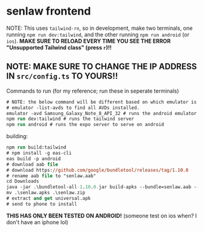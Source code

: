 # senlaw frontend

NOTE: This uses `tailwind-rn`, so in development, make two terminals, one running `npm run dev:tailwind`, and the other running `npm run android` (or `ios`). **MAKE SURE TO RELOAD EVERY TIME YOU SEE THE ERROR "Unsupported Tailwind class" (press `r`)!!**

## NOTE: MAKE SURE TO CHANGE THE IP ADDRESS IN `src/config.ts` TO YOURS!!

Commands to run (for my reference; run these in seperate terminals)

```ps
# NOTE: the below command will be different based on which emulator is installed. Run
# emulator -list-avds to find all AVDs installed.
emulator -avd Samsung_Galaxy_Note_8_API_32 # runs the android emulator
npm run dev:tailwind # runs the tailwind server
npm run android # runs the expo server to serve on android
```

building:

```ps
npm run build:tailwind
# npm install -g eas-cli
eas build -p android
# download aab file
# download https://github.com/google/bundletool/releases/tag/1.10.0
# rename aab file to "senlaw.aab"
cd Downloads
java -jar .\bundletool-all-1.10.0.jar build-apks --bundle=senlaw.aab --output=senlaw.apks --mode=universal
mv .\senlaw.apks .\senlaw.zip
# extract and get universal.apk
# send to phone to install
```

**THIS HAS ONLY BEEN TESTED ON ANDROID!** (someone test on ios when? I don't have an iphone lol)
